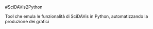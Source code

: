 #SciDAVis2Python

Tool che emula le funzionalità di SciDAVis in Python, automatizzando la produzione dei grafici
